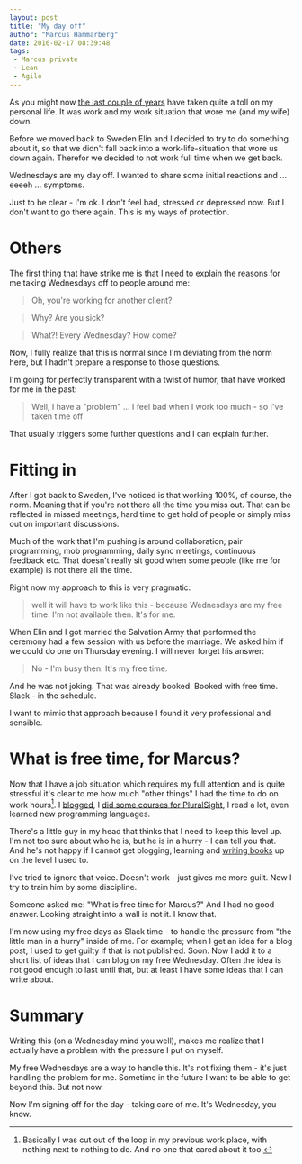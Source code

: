 ```yaml
---
layout: post
title: "My day off"
author: "Marcus Hammarberg"
date: 2016-02-17 08:39:48
tags:
 - Marcus private
 - Lean
 - Agile
---
```


As you might now [the last couple of years](http://www.marcusoft.net/tags/#Indonesia) have taken quite a toll on my personal life. It was work and my work situation that wore me (and my wife) down.

Before we moved back to Sweden Elin and I decided to try to do something about it, so that we didn't fall back into a work-life-situation that wore us down again. Therefor we decided to not work full time when we get back.

Wednesdays are my day off. I wanted to share some initial reactions and ... eeeeh ... symptoms.

Just to be clear - I'm ok. I don't feel bad, stressed or depressed now. But I don't want to go there again. This is my ways of protection.

<!-- excerpt-end -->

# Others
The first thing that have strike me is that I need to explain the reasons for me taking Wednesdays off to people around me:

<blockquote>Oh, you're working for another client?</blockquote>

<blockquote>Why? Are you sick?</blockquote>

<blockquote>What?! Every Wednesday? How come?</blockquote>

Now, I fully realize that this is normal since I'm deviating from the norm here, but I hadn't prepare a response to those questions.

I'm going for perfectly transparent with a twist of humor, that have worked for me in the past:

<blockquote>Well, I have a "problem" ... I feel bad when I work too much - so I've taken time off</blockquote>

That usually triggers some further questions and I can explain further.

# Fitting in
After I got back to Sweden, I've noticed is that working 100%, of course, the norm. Meaning that if you're not there all the time you miss out. That can be reflected in missed meetings, hard time to get hold of people or simply miss out on important discussions.

Much of the work that I'm pushing is around collaboration; pair programming, mob programming, daily sync meetings, continuous feedback etc. That doesn't really sit good when some people (like me for example) is not there all the time.

Right now my approach to this is very pragmatic:

<blockquote>well it will have to work like this - because Wednesdays are my free time. I'm not available then. It's for me.</blockquote>

When Elin and I got married the Salvation Army that performed the ceremony had a few session with us before the marriage. We asked him if we could do one on Thursday evening. I will never forget his answer:

<blockquote>No - I'm busy then. It's my free time.</blockquote>

And he was not joking. That was already booked. Booked with free time. Slack - in the schedule.

I want to mimic that approach because I found it very professional and sensible.

# What is free time, for Marcus?
Now that I have a job situation which requires my full attention and is quite stressful it's clear to me how much "other things" I had the time to do on work hours[^1]. I [blogged](/), I [did some courses for PluralSight](https://app.pluralsight.com/author/marcus-hammarberg), I read a lot, even learned new programming languages.

There's a little guy in my head that thinks that I need to keep this level up. I'm not too sure about who he is, but he is in a hurry - I can tell you that. And he's not happy if I cannot get blogging, learning and [writing books](http://www.marcusoft.net/2016/02/indonesia-agile-lean-its-a-new-book.html) up on the level I used to.

I've tried to ignore that voice. Doesn't work - just gives me more guilt. Now I try to train him by some discipline.

Someone asked me: "What is free time for Marcus?" And I had no good answer. Looking straight into a wall is not it. I know that.

I'm now using my free days as Slack time - to handle the pressure from "the little man in a hurry" inside of me. For example; when I get an idea for a blog post, I used to get guilty if that is not published. Soon. Now I add it to a short list of ideas that I can blog on my free Wednesday.  Often the idea is not good enough to last until that, but at least I have some ideas that I can write about.

# Summary
Writing this (on a Wednesday mind you well), makes me realize that I actually have a problem with the pressure I put on myself.

My free Wednesdays are a way to handle this. It's not fixing them - it's just handling the problem for me. Sometime in the future I want to be able to get beyond this. But not now.

Now I'm signing off for the day - taking care of me. It's Wednesday, you know.

[^1]: Basically I was cut out of the loop in my previous work place, with nothing next to nothing to do. And no one that cared about it too.